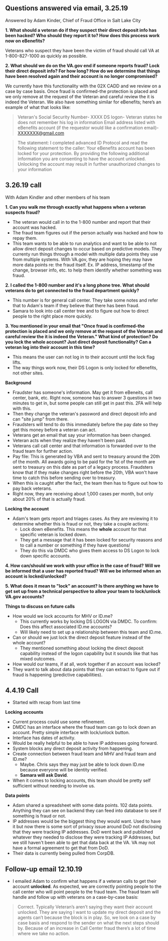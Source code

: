 ## Questions answered via email, 3.25.19

Answered by Adam Kinder, Chief of Fraud Office in Salt Lake City

**1. What should a veteran do if they suspect their direct deposit info has been hacked? Who should they report it to? How does this process work now on eBenefits?**

Veterans who suspect they have been the victim of fraud should call VA at 1-800-827-1000 as quickly as possible.   

**2. What should we do on the VA.gov end if someone reports fraud? Lock their direct deposit info? For how long? How do we determine that things have been resolved again and their account is no longer compromised?**
 
We currently have this functionality with the 02X CADD and we review on a case by case basis. Once fraud is confirmed-the protection is placed and we only remove at the request of the Veteran and careful review the it is indeed the Veteran.  We also have something similar for eBenefits; here’s an example of what that looks like:
 
> Veteran's Social Security Number- XXXX
> DS logon- Veteran states he does not remember his log in information
> Email address listed with eBenefits account (if the requestor would like a confirmation email)- XXXXXXX@gmail.com
 
> The statement: I completed advanced ID Protocol and read the following statement to the caller: Your eBenefits account has been locked for your protection. By providing the following additional information you are consenting to have the account unlocked. Unlocking the account may result in further unauthorized changes to your information

## 3.26.19 call

With Adam Kindler and other members of his team

**1. Can you walk me through exactly what happens when a veteran suspects fraud?**

- The veteran would call in to the 1-800 number and report that their account was hacked.
- The fraud team figures out if the person actually was hacked and how to repay them.
- This team wants to be able to run analytics and want to be able to not allow direct deposit changes to occur based on predictive models. They currenty run things through a model with multiple data points they use from multiple systems. With VA.gov, they are hoping they may have more data points re: the fraud itself. Ex. IP address, timestamp of the change, browser info, etc. to help them identify whether something was fraud.

**2. I called the 1-800 number and it's a long phone tree. What should veterans do to get connected to the fraud department quickly?**

- This number is for general call center. They take some notes and refer that to Adam's team if they believe that there has been fraud.
- Samara to look into call center tree and to figure out how to direct people to the right place more quickly.

**3. You mentioned in your email that "Once fraud is confirmed-the protection is placed and we only remove at the request of the Veteran and careful review the it is indeed the Veteran." What kind of protection? Do you lock the whole account? Just direct deposit functionality? Can a veteran log into their account in this time?**

- This means the user can not log in to their account until the lock flag lifts.
- The way things work now, their DS Logon is only locked for eBenefits, not other sites.

**Background**

- Fraudster has someone's information. May get it from eBeneits, call center, bank, etc. Right now, someone has to answer 3 questions in two minutes to get in, but some people can still get in past this. 2FA will help with this.
- Then they change the veteran's password and direct deposit info and can "site jump" from there.
- Fraudsters will tend to do this immediately before the pay date so they get this money before a veteran can act.
- Veterans get an email that say your information has been changed.
- Veteran acts when they realize they haven't been paid.
- Veterans call call center and that information is forwarded over to the fraud team for further action.
- Pay file: This is generated by VBA and sent to treasury around the 20th of the month. All awards going to be paid for the 1st of the month are sent to treasury on this date as part of a legacy process. Fraudsters know that if they make changes right before the 20th, VBA won't have time to catch this before sending over to treasury.
- When this is caught after the fact, the team then has to figure out how to pay back veterans.
- Right now, they are receiving about 1,000 cases per month, but only about 20% of that is actually fraud.

**Locking the account**

- Adam's team gets report and triages cases. As they are reviewing it to determine whether this is fraud or not, they take a couple actions:
  - Lock down eBenefits. This means the **whole** account for that specific veteran is locked down.
  - They get a message that it has been locked for security reasons and to call a number or something if they have questions/
  - They do this via DMDC who gives them access to DS Logon to lock down specific accounts.

**4. How can/should we work with your office in the case of fraud? Will we be informed that a user has reported fraud? Will we be informed when an account is locked/unlocked?**

**5. What does it mean to "lock" an account? Is there anything we have to get set up from a technical perspective to allow your team to lock/unlock VA.gov accounts?**

**Things to discuss on future calls**
- How would we lock accounts for MHV or ID.me?
  - This currently works by locking DS LOGON via DMDC. To confirm: Does this affect associated ID.me accounts?
  - Will likely need to set up a relationship between this team and ID.me.
- Can or should we just lock the direct deposit feature instead of the whole account?
  - They mentioned something about locking the direct deposit capability instead of the logon capability but it sounds like that has mixed outcomes.
- How would our teams, if at all, work together if an account was locked?
- They want to talk about data points that they can extract to figure out if fraud is happening (predictive capabilities).

## 4.4.19 Call

- Started with recap from last time

**Locking accounts**

- Current process could use some refinement. 
- DMDC has an interface where the fraud team can go to lock down an account. Pretty simple interface with lock/unlock button.
- Interface has dates of activity. 
- Would be really helpful to be able to have IP addresses going forward.
- System blocks any direct deposit activity from happening.
- Create connection between fraud team and MHV and fraud team and ID.me?
  - Maybe. Chris says they may just be able to lock down ID.me because everyone will be identity verified. 
  - **Samara will ask David**.
- When it comes to locking accounts, this team should be pretty self sufficient without needing to involve us.

**Data points**

- Adam shared a spreadsheet with some data points. 102 data points. Anything they can see on backend they can feed into database to see if something is fraud or not.
- IP addresses would be the biggest thing they would want. Used to have it but now there is some sort of privacy issue around DoD not disclosing that they were tracking IP addresses. DoD went back and published whatever they needed to disclose they were tracking IP Addresses, but we still haven't been able to get that data back at the VA. VA may not have a formal agreement to get that from DoD.
- Their data is currently being pulled from CorpDB.

## Follow-up email 12.10.19

- I emailed Adam to confirm what happens if a veteran calls to get their account **unlocked**. As expected, we are correctly pointing people to the call center who will point people to the fraud team. The fraud team will handle and follow up with veterans on a case-by-case basis:

> Correct. Typically Veteran’s aren’t saying they want their account unlocked. They are saying I want to update my direct deposit and the agents can’t because the block is in play.  So, we look on a case by case basis and respond to the sender on what the next steps should by. Because of an increase in Call Center fraud there’s a lot of time where we take no action.
